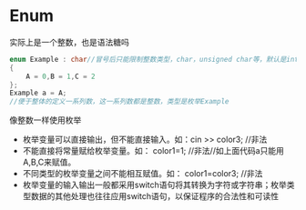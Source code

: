 # Enum

实际上是一个整数，也是语法糖吗 

```c++
enum Example : char//冒号后只能限制整数类型，char，unsigned char等，默认是int
{	
	A = 0,B = 1,C = 2
};
Example a = A;
//便于整体的定义一系列数，这一系列数都是整数，类型是枚举Example
```

像整数一样使用枚举

- 枚举变量可以直接输出，但不能直接输入。如：cin >> color3;  //非法
- 不能直接将常量赋给枚举变量。如： color1=1; //非法//如上面代码a只能用A,B,C来赋值。
- 不同类型的枚举变量之间不能相互赋值。如： color1=color3; //非法
- 枚举变量的输入输出一般都采用switch语句将其转换为字符或字符串；枚举类型数据的其他处理也往往应用switch语句，以保证程序的合法性和可读性
